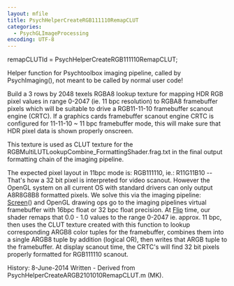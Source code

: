 ```yaml
---
layout: mfile
title: PsychHelperCreateRGB111110RemapCLUT
categories:
  - PsychGLImageProcessing
encoding: UTF-8
---
```


remapCLUTId = PsychHelperCreateRGB111110RemapCLUT;

Helper function for Psychtoolbox imaging pipeline, called by
PsychImaging(), not meant to be called by normal user code!

Build a 3 rows by 2048 texels RGBA8 lookup texture for mapping HDR RGB
pixel values in range 0-2047 (ie. 11 bpc resolution) to RGBA8 framebuffer
pixels which will be suitable to drive a RGB11-11-10 framebuffer scanout
engine (CRTC). If a graphics cards framebuffer scanout engine CRTC is
configured for 11-11-10 ~ 11 bpc framebuffer mode, this will make sure that
HDR pixel data is shown properly onscreen.

This texture is used as CLUT texture for the
RGBMultiLUTLookupCombine\_FormattingShader.frag.txt in the final output
formatting chain of the imaging pipeline.

The expected pixel layout in 11bpc mode is: RGB111110, ie.:
R11G11B10 -- That's how a 32 bit pixel is interpreted for video
scanout. However the OpenGL system on all current OS with standard
drivers can only output A8R8G8B8 formatted pixels. We solve this via the
imaging pipeline: [Screen](/docs/Screen)() and OpenGL drawing ops go to the imaging
pipelines virtual framebuffer with 16bpc float or 32 bpc float precision.
At [Flip](/docs/Flip) time, our shader remaps that 0.0 - 1.0 values to the range 0-2047
ie. approx. 11 bpc, then uses the CLUT texture created with this function to
lookup corresponding ARGB8 color tuples for the framebuffer, combines
them into a single ARGB8 tuple by addition (logical OR), then writes that
ARGB tuple to the framebuffer. At display scanout time, the CRTC's will
find 32 bit pixels properly formatted for RGB111110 scanout.

History:
8-June-2014  Written - Derived from PsychHelperCreateARGB2101010RemapCLUT.m (MK).